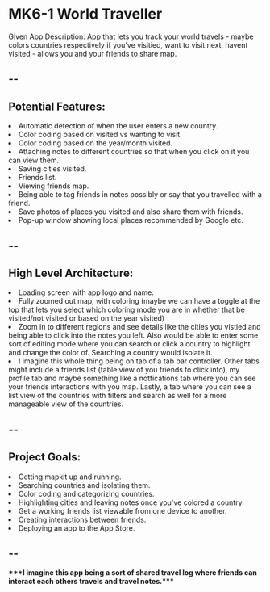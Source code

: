 <h1>MK6-1 World Traveller</h1>
Given App Description: App that lets you track your world travels - maybe colors countries respectively if you've visitied, want to visit next, havent visited - allows you and your friends to share map. 
<h2>--</h2>
<h2>Potential Features:</h2>
    <li>Automatic detection of when the user enters a new country.<br /></li>
    <li>Color coding based on visited vs wanting to visit.<br /></li>
    <li>Color coding based on the year/month visited.<br /></li>
    <li>Attaching notes to different countries so that when you click on it you can view them.<br /></li>
    <li>Saving cities visited.<br /></li>
    <li>Friends list.<br /></li>
    <li>Viewing friends map.<br /></li>
    <li>Being able to tag friends in notes possibly or say that you travelled with a friend.<br /></li>
    <li>Save photos of places you visited and also share them with friends.<br /></li>
    <li>Pop-up window showing local places recommended by Google etc.<br /></li>
<h2>--</h2>
<h2>High Level Architecture:</h2>
    <li>Loading screen with app logo and name.</li>
    <li>Fully zoomed out map, with coloring (maybe we can have a toggle at the top that lets you select which coloring mode you are in whether that be visited/not visited or based on the year visited)</li>
    <li>Zoom in to different regions and see details like the cities you vistied and being able to click into the notes you left. Also would be able to enter some sort of editing mode where you can search or click a country to highlight and change the color of. Searching a country would isolate it.</li>
    <li>I imagine this whole thing being on tab of a tab bar controller. Other tabs might include a friends list (table view of you friends to click into), my profile tab and maybe something like a notfications tab where you can see your friends interactions with you map. Lastly, a tab where you can see a list view of the countries with filters and search as well for a more manageable view of the countries.</li>
<h2>--</h2>
<h2>Project Goals:</h2>
    <li>Getting mapkit up and running.<br /></li>
    <li>Searching countries and isolating them.<br /></li>
    <li>Color coding and categorizing countries.<br /></li>
    <li>Highlighting cities and leaving notes once you've colored a country.<br /></li>
    <li>Get a working friends list viewable from one device to another.<br /></li>
    <li>Creating interactions between friends.<br /></li>
    <li>Deploying an app to the App Store.<br /></li>
<h2>--</h2>
<p><b>***I imagine this app being a sort of shared travel log where friends can interact each others travels and travel notes.***</b><p>
